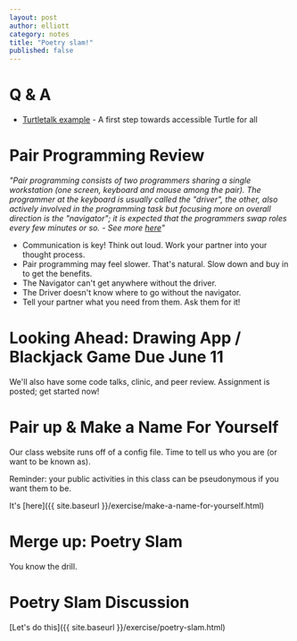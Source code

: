 ```yaml
---
layout: post
author: elliott
category: notes
title: "Poetry slam!"
published: false
---
```


# Q & A

* [Turtletalk example](https://trinket.io/python/a49153e12a) - A first step towards accessible Turtle for all

# Pair Programming Review

*"Pair programming consists of two programmers sharing a single workstation (one screen, keyboard and mouse among the pair). The programmer at the keyboard is usually called the "driver", the other, also actively involved in the programming task but focusing more on overall direction is the "navigator"; it is expected that the programmers swap roles every few minutes or so. - See more [here](http://guide.agilealliance.org/guide/pairing.html)"*

* Communication is key!  Think out loud.  Work your partner into your thought process.
* Pair programming may feel slower.  That's natural.  Slow down and buy in to get the benefits.
* The Navigator can't get anywhere without the driver.
* The Driver doesn't know where to go without the navigator.
* Tell your partner what you need from them.  Ask them for it!

# Looking Ahead: Drawing App / Blackjack Game Due June 11

We'll also have some code talks, clinic, and peer review.  Assignment is posted; get started now!

# Pair up & Make a Name For Yourself

Our class website runs off of a config file.  Time to tell us who you are (or want to be known as).

Reminder: your public activities in this class can be pseudonymous if you want them to be.

It's [here]({{ site.baseurl }}/exercise/make-a-name-for-yourself.html)

# Merge up: Poetry Slam

You know the drill.

# Poetry Slam Discussion

[Let's do this]({{ site.baseurl }}/exercise/poetry-slam.html)